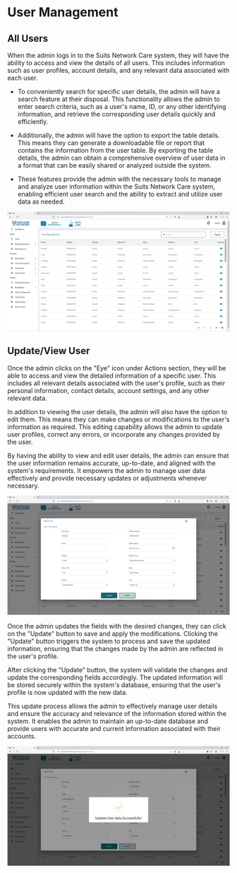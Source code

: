 # User Management

## All Users

When the admin logs in to the Suits Network Care system, they will have the ability to access and view the details of all users. This includes information such as user profiles, account details, and any relevant data associated with each user.

- To conveniently search for specific user details, the admin will have a search feature at their disposal. This functionality allows the admin to enter search criteria, such as a user's name, ID, or any other identifying information, and retrieve the corresponding user details quickly and efficiently.

- Additionally, the admin will have the option to export the table details. This means they can generate a downloadable file or report that contains the information from the user table. By exporting the table details, the admin can obtain a comprehensive overview of user data in a format that can be easily shared or analyzed outside the system.

- These features provide the admin with the necessary tools to manage and analyze user information within the Suits Network Care system, enabling efficient user search and the ability to extract and utilize user data as needed.

![Logo](./images/admin/users/user-list.png)

## Update/View User

Once the admin clicks on the "Eye" icon under Actions section, they will be able to access and view the detailed information of a specific user. This includes all relevant details associated with the user's profile, such as their personal information, contact details, account settings, and any other relevant data.

In addition to viewing the user details, the admin will also have the option to edit them. This means they can make changes or modifications to the user's information as required. This editing capability allows the admin to update user profiles, correct any errors, or incorporate any changes provided by the user.

By having the ability to view and edit user details, the admin can ensure that the user information remains accurate, up-to-date, and aligned with the system's requirements. It empowers the admin to manage user data effectively and provide necessary updates or adjustments whenever necessary.

![Logo](./images/admin/users/user-list1.png)

Once the admin updates the fields with the desired changes, they can click on the "Update" button to save and apply the modifications. Clicking the "Update" button triggers the system to process and save the updated information, ensuring that the changes made by the admin are reflected in the user's profile.

After clicking the "Update" button, the system will validate the changes and update the corresponding fields accordingly. The updated information will be stored securely within the system's database, ensuring that the user's profile is now updated with the new data.

This update process allows the admin to effectively manage user details and ensure the accuracy and relevance of the information stored within the system. It enables the admin to maintain an up-to-date database and provide users with accurate and current information associated with their accounts.

![Logo](./images/admin/users/user-list2.png)
